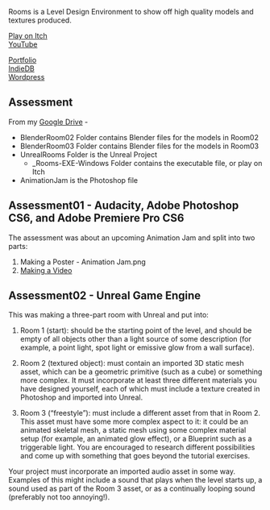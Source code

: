 Rooms is a Level Design Environment to show off high quality models and textures produced.

[Play on Itch](https://yuchingho.itch.io/rooms)\
[YouTube](https://youtu.be/XCwwLIuUZGs)

[Portfolio](https://yuchingho.neocities.org/)\
[IndieDB](http://www.indiedb.com/members/yuchingho111/)\
[Wordpress](https://yuchingho.wordpress.com/)

## Assessment

From my [Google Drive](https://drive.google.com/open?id=1Koy9IMFbukxuam1idZwmtIGTYxdSNaRl) -
- BlenderRoom02 Folder contains Blender files for the models in Room02 
- BlenderRoom03 Folder contains Blender files for the models in Room03
- UnrealRooms Folder is the Unreal Project
    - _Rooms-EXE-Windows Folder contains the executable file, or play on Itch
- AnimationJam is the Photoshop file

## Assessment01 - Audacity, Adobe Photoshop CS6, and Adobe Premiere Pro CS6
The assessment was about an upcoming Animation Jam and split into two parts:
1) Making a Poster - Animation Jam.png
2) [Making a Video](https://youtu.be/NspRm2WFxl4)

## Assessment02 - Unreal Game Engine
This was making a three-part room with Unreal and put into:
1) Room 1 (start): should be the starting point of the level, and should be empty of all objects other than a light source of some description (for example, a point light, spot light or emissive glow from a wall surface).

2) Room 2 (textured object): must contain an imported 3D static mesh asset, which can be a geometric primitive (such as a cube) or something more complex. It must incorporate at least three different materials you have designed yourself, each of which must include a texture created in Photoshop and imported into Unreal.

3) Room 3 (“freestyle”): must include a different asset from that in Room 2. This asset must have some more complex aspect to it: it could be an animated skeletal mesh, a static mesh using some complex material setup (for example, an animated glow effect), or a Blueprint such as a triggerable light. You are encouraged to research different possibilities and come up with something that goes beyond the tutorial exercises.

Your project must incorporate an imported audio asset in some way. Examples of this might include a sound that plays when the level starts up, a sound used as part of the Room 3 asset, or as a continually looping sound (preferably not too annoying!).